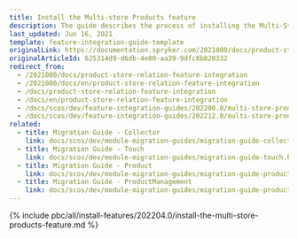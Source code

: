 ```yaml
---
title: Install the Multi-store Products feature
description: The guide describes the process of installing the Multi-Store Products into your project.
last_updated: Jun 16, 2021
template: feature-integration-guide-template
originalLink: https://documentation.spryker.com/2021080/docs/product-store-relation-feature-integration
originalArticleId: 625314d9-d6db-4e00-aa39-9dfc8b820332
redirect_from:
  - /2021080/docs/product-store-relation-feature-integration
  - /2021080/docs/en/product-store-relation-feature-integration
  - /docs/product-store-relation-feature-integration
  - /docs/en/product-store-relation-feature-integration
  - /docs/scos/dev/feature-integration-guides/202200.0/multi-store-products-feature-integration.html
  - /docs/scos/dev/feature-integration-guides/202212.0/multi-store-products-feature-integration.html
related:
  - title: Migration Guide - Collector
    link: docs/scos/dev/module-migration-guides/migration-guide-collector.html
  - title: Migration Guide - Touch
    link: docs/scos/dev/module-migration-guides/migration-guide-touch.html
  - title: Migration Guide - Product
    link: docs/scos/dev/module-migration-guides/migration-guide-product.html
  - title: Migration Guide - ProductManagement
    link: docs/scos/dev/module-migration-guides/migration-guide-productmanagement.html
---
```


{% include pbc/all/install-features/202204.0/install-the-multi-store-products-feature.md %} <!-- To edit, see /_includes/pbc/all/install-features/202204.0/install-the-multi-store-products-feature.md -->
